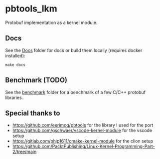 # pbtools_lkm
Protobuf implementation as a kernel module.

## Docs
See the [Docs](docs) folder for docs or build them locally (requires docker installed):
```shell
make docs
```

## Benchmark (TODO)
See the [benchmark](benchmark) folder for a benchmark of a few C/C++ protobuf libraries.

## Special thanks to
- https://github.com/eerimoq/pbtools for the library I used for the port
- https://github.com/gschwaer/vscode-kernel-module for the vscode setup
- https://gitlab.com/phip1611/cmake-kernel-module for the clion setup
- https://github.com/PacktPublishing/Linux-Kernel-Programming-Part-2/tree/main
